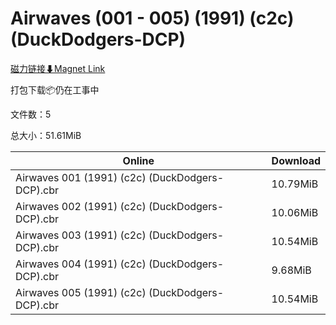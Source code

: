 # Airwaves (001 - 005) (1991) (c2c) (DuckDodgers-DCP)

[磁力链接⬇Magnet Link](magnet:?xt=urn:btih:f455d72341568548f5841115cb554559d8ad4e75&dn=Airwaves%20%28001%20-%20005%29%20%281991%29%20%28c2c%29%20%28DuckDodgers-DCP%29)

打包下载📦仍在工事中

文件数：5

总大小：51.61MiB

Online | Download
--- | ---
Airwaves 001 (1991) (c2c) (DuckDodgers-DCP).cbr | 10.79MiB
Airwaves 002 (1991) (c2c) (DuckDodgers-DCP).cbr | 10.06MiB
Airwaves 003 (1991) (c2c) (DuckDodgers-DCP).cbr | 10.54MiB
Airwaves 004 (1991) (c2c) (DuckDodgers-DCP).cbr | 9.68MiB
Airwaves 005 (1991) (c2c) (DuckDodgers-DCP).cbr | 10.54MiB
